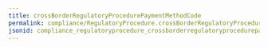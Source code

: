 ```yaml
---
title: crossBorderRegulatoryProcedurePaymentMethodCode
permalink: compliance/RegulatoryProcedure.crossBorderRegulatoryProcedurePaymentMethodCode.html
jsonid: compliance_regulatoryprocedure_crossborderregulatoryprocedurepaymentmethodcode
---
```

